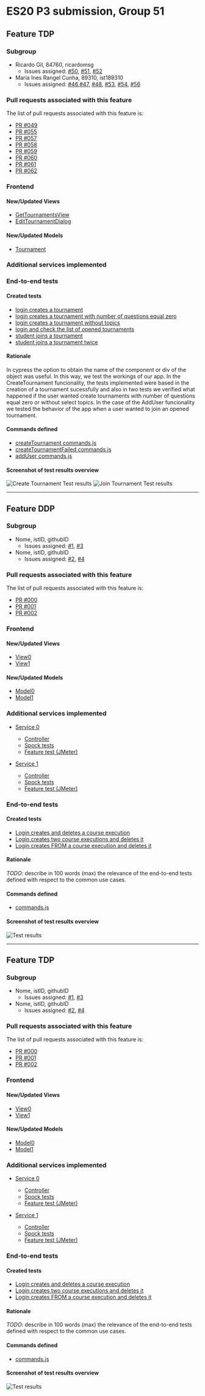 # ES20 P3 submission, Group 51

## Feature TDP

### Subgroup

 - Ricardo Gil, 84760, ricardomsg
   + Issues assigned: [#50](https://github.com/tecnico-softeng/es20tg_51-project/issues/50), [#51](https://github.com/tecnico-softeng/es20tg_51-project/issues/51), [#52](https://github.com/tecnico-softeng/es20tg_51-project/issues/52)
 - Maria Ines Rangel Cunha, 89310, ist189310
   + Issues assigned: [#46](https://github.com/tecnico-softeng/es20tg_51-project/issues/46),[#47](https://github.com/tecnico-softeng/es20tg_51-project/issues/47), [#48](https://github.com/tecnico-softeng/es20tg_51-project/issues/48), [#53](https://github.com/tecnico-softeng/es20tg_51-project/issues/53), [#54](https://github.com/tecnico-softeng/es20tg_51-project/issues/54), [#56](https://github.com/tecnico-softeng/es20tg_51-project/issues/56)
 
### Pull requests associated with this feature

The list of pull requests associated with this feature is:

 - [PR #049](https://github.com/tecnico-softeng/es20tg_51-project/pull/49)
 - [PR #055](https://github.com/tecnico-softeng/es20tg_51-project/pull/55)
 - [PR #057](https://github.com/tecnico-softeng/es20tg_51-project/pull/57)
 - [PR #058](https://github.com/tecnico-softeng/es20tg_51-project/pull/58)
 - [PR #059](https://github.com/tecnico-softeng/es20tg_51-project/pull/59)
 - [PR #060](https://github.com/tecnico-softeng/es20tg_51-project/pull/60)
 - [PR #061](https://github.com/tecnico-softeng/es20tg_51-project/pull/61)
 - [PR #062](https://github.com/tecnico-softeng/es20tg_51-project/pull/62)


### Frontend

#### New/Updated Views

 - [GetTournamentsView](https://github.com/tecnico-softeng/es20tg_51-project/blob/tdp/frontend/src/views/student/tournaments/GetTournamentsView.vue)
 - [EditTournamentDialog](https://github.com/tecnico-softeng/es20tg_51-project/blob/tdp/frontend/src/views/student/tournaments/EditTournamentDialog.vue)


#### New/Updated Models

 - [Tournament](https://github.com/tecnico-softeng/es20tg_51-project/blob/tdp/frontend/src/models/tournaments/Tournament.ts)

### Additional services implemented


### End-to-end tests

#### Created tests

 - [login creates a tournament](https://github.com/tecnico-softeng/es20tg_51-project/blob/tdp/frontend/tests/e2e/specs/tournament/createTournament.js#L9)
 - [login creates a tournament with number of questions equal zero](https://github.com/tecnico-softeng/es20tg_51-project/blob/tdp/frontend/tests/e2e/specs/tournament/createTournament.js#L13)
 - [login creates a tournament without topics](https://github.com/tecnico-softeng/es20tg_51-project/blob/tdp/frontend/tests/e2e/specs/tournament/createTournament.js#L20)
 - [login and check the list of opened tournaments](https://github.com/tecnico-softeng/es20tg_51-project/blob/tdp/frontend/tests/e2e/specs/tournament/createTournament.js#L27)
 - [student joins a tournament](https://github.com/tecnico-softeng/es20tg_51-project/blob/tdp/frontend/tests/e2e/specs/tournament/addUser.js#L9)
 - [student joins a tournament twice](https://github.com/tecnico-softeng/es20tg_51-project/blob/tdp/frontend/tests/e2e/specs/tournament/addUser.js#L16)

#### Rationale

In cypress the option to obtain the name of the component or div of the object was useful. In this way, we test the workings of our app. In the CreateTournament funcionality, the tests implemented were based in the creation of a tournament sucessfully and also in two tests we verified what happened if the user wanted create tournaments with number of questions equal zero or without select topics. In the case of the AddUser funcionality we tested the behavior of the app when a user wanted to join an opened tournament.

#### Commands defined

 - [createTournament commands.js](https://github.com/socialsoftware/quizzes-tutor/blob/master/frontend/tests/e2e/support/commands.js#L41)
 - [createTournamentFailed commands.js](https://github.com/socialsoftware/quizzes-tutor/blob/master/frontend/tests/e2e/support/commands.js#L65)
 - [addUser commands.js](https://github.com/socialsoftware/quizzes-tutor/blob/master/frontend/tests/e2e/support/commands.js#L85)

#### Screenshot of test results overview

![Create Tournament Test results](https://i.imgur.com/3kpDJlr.png)
![Join Tournament Test results](https://i.imgur.com/x1RiT8D.jpg)


---

## Feature DDP

### Subgroup

 - Nome, istID, githubID
   + Issues assigned: [#1](https://github.com), [#3](https://github.com)
 - Nome, istID, githubID
   + Issues assigned: [#2](https://github.com), [#4](https://github.com)
 
### Pull requests associated with this feature

The list of pull requests associated with this feature is:

 - [PR #000](https://github.com)
 - [PR #001](https://github.com)
 - [PR #002](https://github.com)


### Frontend

#### New/Updated Views

 - [View0](https://github.com)
 - [View1](https://github.com)


#### New/Updated Models

 - [Model0](https://github.com)
 - [Model1](https://github.com)

### Additional services implemented

 - [Service 0](https://github.com)
    + [Controller](https://github.com)
    + [Spock tests](https://github.com)
    + [Feature test (JMeter)](https://github.com)

 - [Service 1](https://github.com)
    + [Controller](https://github.com)
    + [Spock tests](https://github.com)
    + [Feature test (JMeter)](https://github.com)


### End-to-end tests

#### Created tests

 - [Login creates and deletes a course execution](https://github.com/socialsoftware/quizzes-tutor/blob/6dcf668498be3d6e45c84ebf61e81b931bdc797b/frontend/tests/e2e/specs/admin/manageCourseExecutions.js#L10)
 - [Login creates two course executions and deletes it](https://github.com/socialsoftware/quizzes-tutor/blob/6dcf668498be3d6e45c84ebf61e81b931bdc797b/frontend/tests/e2e/specs/admin/manageCourseExecutions.js#L16)
 - [Login creates FROM a course execution and deletes it](https://github.com/socialsoftware/quizzes-tutor/blob/6dcf668498be3d6e45c84ebf61e81b931bdc797b/frontend/tests/e2e/specs/admin/manageCourseExecutions.js#L30)

#### Rationale
*TODO*: describe in 100 words (max) the relevance of the end-to-end tests defined with respect to the
common use cases.

#### Commands defined

 - [commands.js](https://github.com/socialsoftware/quizzes-tutor/blob/master/frontend/tests/e2e/support/commands.js)

#### Screenshot of test results overview

![Test results](p3-images/cypress_results.png)

---


## Feature TDP

### Subgroup

 - Nome, istID, githubID
   + Issues assigned: [#1](https://github.com), [#3](https://github.com)
 - Nome, istID, githubID
   + Issues assigned: [#2](https://github.com), [#4](https://github.com)
 
### Pull requests associated with this feature

The list of pull requests associated with this feature is:

 - [PR #000](https://github.com)
 - [PR #001](https://github.com)
 - [PR #002](https://github.com)


### Frontend

#### New/Updated Views

 - [View0](https://github.com)
 - [View1](https://github.com)


#### New/Updated Models

 - [Model0](https://github.com)
 - [Model1](https://github.com)

### Additional services implemented

 - [Service 0](https://github.com)
    + [Controller](https://github.com)
    + [Spock tests](https://github.com)
    + [Feature test (JMeter)](https://github.com)

 - [Service 1](https://github.com)
    + [Controller](https://github.com)
    + [Spock tests](https://github.com)
    + [Feature test (JMeter)](https://github.com)


### End-to-end tests

#### Created tests

 - [Login creates and deletes a course execution](https://github.com/socialsoftware/quizzes-tutor/blob/6dcf668498be3d6e45c84ebf61e81b931bdc797b/frontend/tests/e2e/specs/admin/manageCourseExecutions.js#L10)
 - [Login creates two course executions and deletes it](https://github.com/socialsoftware/quizzes-tutor/blob/6dcf668498be3d6e45c84ebf61e81b931bdc797b/frontend/tests/e2e/specs/admin/manageCourseExecutions.js#L16)
 - [Login creates FROM a course execution and deletes it](https://github.com/socialsoftware/quizzes-tutor/blob/6dcf668498be3d6e45c84ebf61e81b931bdc797b/frontend/tests/e2e/specs/admin/manageCourseExecutions.js#L30)

#### Rationale
*TODO*: describe in 100 words (max) the relevance of the end-to-end tests defined with respect to the
common use cases.

#### Commands defined

 - [commands.js](https://github.com/socialsoftware/quizzes-tutor/blob/master/frontend/tests/e2e/support/commands.js)

#### Screenshot of test results overview

![Test results](p3-images/cypress_results.png)

